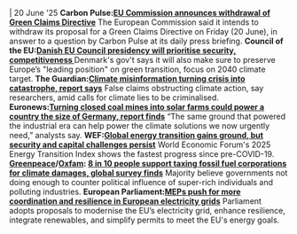 | 20 June '25
**Carbon Pulse:[EU Commission announces withdrawal of Green Claims Directive](https://carbon-pulse.com/410022/)**
The European Commission said it intends to withdraw its proposal for a Green Claims Directive on Friday (20 June), in answer to a question by Carbon Pulse at its daily press briefing. 
**Council of the EU:[Danish EU Council presidency will prioritise security, competitiveness ](https://danish-presidency.consilium.europa.eu/en/news/press-release-press-conference-programme-and-priorities-196/)**
Denmark's gov't says it will also make sure to preserve Europe’s "leading position" on green transition, focus on 2040 climate target. 
**The Guardian:[Climate misinformation turning crisis into catastrophe, report says](https://www.theguardian.com/environment/2025/jun/19/climate-misinformation-turning-crisis-into-catastrophe-ipie-report)**
False claims obstructing climate action, say researchers, amid calls for climate lies to be criminalised.
**Euronews:[Turning closed coal mines into solar farms could power a country the size of Germany, report finds](https://www.euronews.com/green/2025/06/19/turning-closed-coal-mines-into-solar-farms-could-power-a-country-the-size-of-germany-repor)**
“The same ground that powered the industrial era can help power the climate solutions we now urgently need,” analysts say.
**WEF:[Global energy transition gains ground, but security and capital challenges persist](https://www.weforum.org/press/2025/06/global-energy-transition-gains-ground-but-security-and-capital-challenges-persist/)**
World Economic Forum's 2025 Energy Transition Index shows the fastest progress since pre-COVID-19.
**[Greenpeace](https://www.cleanenergywire.org/experts/greenpeace-germany)/[Oxfam](https://www.cleanenergywire.org/experts/oxfam-germany): [8 in 10 people support taxing fossil fuel corporations for climate damages, global survey finds](https://www.greenpeace.org/international/press-release/75582/global-survey-finds-8-out-of-10-people-support-taxing-oil-and-gas-corporations-to-pay-for-climate-damages/)**
Majority believe governments not doing enough to counter political influence of super-rich individuals and polluting industries.
**European Parliament:[MEPs push for more coordination and resilience in European electricity grids](https://www.europarl.europa.eu/news/en/press-room/20250616IPR28961/meps-push-for-more-coordination-and-resilience-in-european-electricity-grids)**
Parliament adopts proposals to modernise the EU’s electricity grid, enhance resilience, integrate renewables, and simplify permits to meet the EU's energy goals.